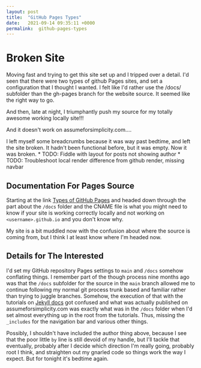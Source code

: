 ```yaml
---
layout: post
title:  "GitHub Pages Types"
date:   2021-09-14 09:35:11 +0000
permalink:  github-pages-types
---
```


# Broken Site
Moving fast and trying to get this site set up and I tripped over a detail. I'd seen that there were two types of github Pages sites, and set a configuration that I thought I wanted. I felt like I'd rather use the /docs/ subfolder than the gh-pages branch for the website source. It seemed like the right way to go.

And then, late at night, I triumphantly push my source for my totally awesome working locally site!!!

And it doesn't work on assumeforsimplicity.com....

I left myself some breadcrumbs because it was way past bedtime, and left the site broken. It hadn't been functional before, but it was empty. Now it was broken.
    * TODO: Fiddle with layout for posts not showing author
    * TODO: Troubleshoot local render difference from github render, missing navbar

## Documentation For Pages Source
Starting at the link [Types of GitHub Pages](https://docs.github.com/en/pages/getting-started-with-github-pages/about-github-pages#:~:text=for%20your%20organization.%22-,Types%20of%20GitHub%20Pages%20sites,-There%20are%20three) and headed down through the part about the ```/docs``` folder and the CNAME file is what you might need to know if your site is working correctly locally and not working on ```<username>.github.io``` and you don't know why.

My site is a bit muddled now with the confusion about where the source is coming from, but I think I at least know where I'm headed now.

## Details for The Interested
I'd set my GitHub repository Pages settings to ```main``` and ```/docs``` somehow conflating things. I remember part of the though process nine months ago was that the ```/docs``` subfolder for the source in the ```main``` branch allowed me to continue following my normal git process trunk based and familiar rather than trying to juggle branches. Somehow, the execution of that with the tutorials on [Jekyll docs][jekyll-docs] got confused and what was actually published on assumeforsimplicity.com was exactly what was in the ```/docs``` folder when I'd set almost everything up in the root from the tutorials. Thus, missing the ```_includes``` for the navigation bar and various other things.

Possibly, I shouldn't have included the author thing above, because I see that the poor little ```by``` line is still devoid of my handle, but I'll tackle that eventually, probably after I decide which direction I'm really going, probably root I think, and straighten out my gnarled code so things work the way I expect. But for tonight it's bedtime again.

[jekyll-docs]: https://jekyllrb.com/docs/home
